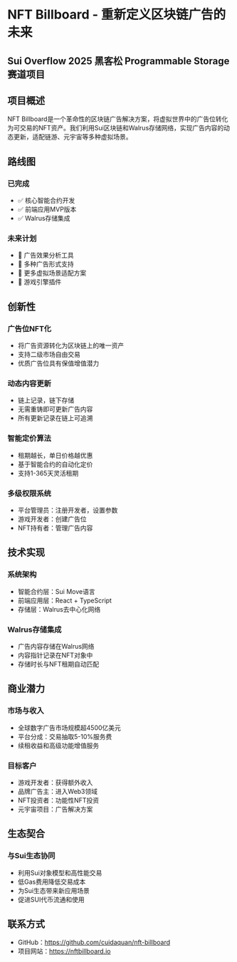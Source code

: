 # NFT Billboard - 重新定义区块链广告的未来
## Sui Overflow 2025 黑客松 Programmable Storage 赛道项目

## 项目概述

NFT Billboard是一个革命性的区块链广告解决方案，将虚拟世界中的广告位转化为可交易的NFT资产。我们利用Sui区块链和Walrus存储网络，实现广告内容的动态更新，适配链游、元宇宙等多种虚拟场景。

## 路线图

### 已完成
- ✅ 核心智能合约开发
- ✅ 前端应用MVP版本
- ✅ Walrus存储集成

### 未来计划
- 📅 广告效果分析工具
- 📅 多种广告形式支持
- 📅 更多虚拟场景适配方案
- 📅 游戏引擎插件

## 创新性

### 广告位NFT化
- 将广告资源转化为区块链上的唯一资产
- 支持二级市场自由交易
- 优质广告位具有保值增值潜力

### 动态内容更新
- 链上记录，链下存储
- 无需重铸即可更新广告内容
- 所有更新记录在链上可追溯

### 智能定价算法
- 租期越长，单日价格越优惠
- 基于智能合约的自动化定价
- 支持1-365天灵活租期

### 多级权限系统
- 平台管理员：注册开发者，设置参数
- 游戏开发者：创建广告位
- NFT持有者：管理广告内容

## 技术实现

### 系统架构
- 智能合约层：Sui Move语言
- 前端应用层：React + TypeScript
- 存储层：Walrus去中心化网络

### Walrus存储集成
- 广告内容存储在Walrus网络
- 内容指针记录在NFT对象中
- 存储时长与NFT租期自动匹配


## 商业潜力

### 市场与收入
- 全球数字广告市场规模超4500亿美元
- 平台分成：交易抽取5-10%服务费
- 续租收益和高级功能增值服务

### 目标客户
- 游戏开发者：获得额外收入
- 品牌广告主：进入Web3领域
- NFT投资者：功能性NFT投资
- 元宇宙项目：广告解决方案

## 生态契合

### 与Sui生态协同
- 利用Sui对象模型和高性能交易
- 低Gas费用降低交易成本
- 为Sui生态带来新应用场景
- 促进SUI代币流通和使用


## 联系方式
- GitHub：https://github.com/cuidaquan/nft-billboard
- 项目网站：https://nftbillboard.io

